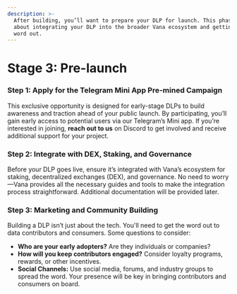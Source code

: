 ```yaml
---
description: >-
  After building, you’ll want to prepare your DLP for launch. This phase is
  about integrating your DLP into the broader Vana ecosystem and getting the
  word out.
---
```


# Stage 3: Pre-launch

### **Step 1: Apply for the Telegram Mini App Pre-mined Campaign**

This exclusive opportunity is designed for early-stage DLPs to build awareness and traction ahead of your public launch. By participating, you’ll gain early access to potential users via our Telegram’s Mini app. If you’re interested in joining, **reach out to us** on Discord to get involved and receive additional support for your project.

### **Step 2: Integrate with DEX, Staking, and Governance**

Before your DLP goes live, ensure it’s integrated with Vana’s ecosystem for staking, decentralized exchanges (DEX), and governance. No need to worry—Vana provides all the necessary guides and tools to make the integration process straightforward. Additional documentation will be provided later.&#x20;

### **Step 3: Marketing and Community Building**

Building a DLP isn’t just about the tech. You'll need to get the word out to data contributors and consumers. Some questions to consider:

* **Who are your early adopters?** Are they individuals or companies?
* **How will you keep contributors engaged?** Consider loyalty programs, rewards, or other incentives.
* **Social Channels:** Use social media, forums, and industry groups to spread the word. Your presence will be key in bringing contributors and consumers on board.
